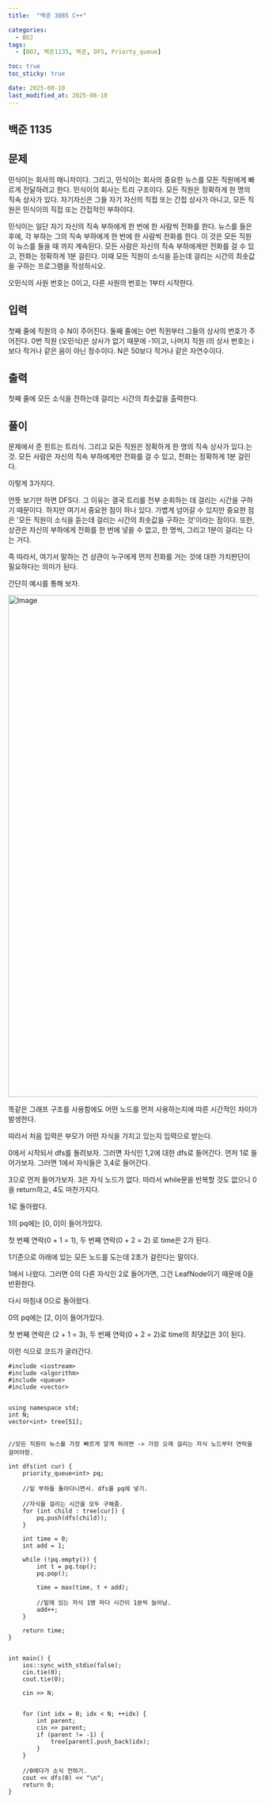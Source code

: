 ```yaml
---
title:  "백준 3085 C++" 

categories:
  - BOJ
tags:
  - [BOJ, 백준1135, 백준, DFS, Priorty_queue]

toc: true
toc_sticky: true

date: 2025-08-10
last_modified_at: 2025-08-10
---
```



## 백준 1135

## 문제 

민식이는 회사의 매니저이다. 그리고, 민식이는 회사의 중요한 뉴스를 모든 직원에게 빠르게 전달하려고 한다. 민식이의 회사는 트리 구조이다. 모든 직원은 정확하게 한 명의 직속 상사가 있다. 자기자신은 그들 자기 자신의 직접 또는 간접 상사가 아니고, 모든 직원은 민식이의 직접 또는 간접적인 부하이다.

민식이는 일단 자기 자신의 직속 부하에게 한 번에 한 사람씩 전화를 한다. 뉴스를 들은 후에, 각 부하는 그의 직속 부하에게 한 번에 한 사람씩 전화를 한다. 이 것은 모든 직원이 뉴스를 들을 때 까지 계속된다. 모든 사람은 자신의 직속 부하에게만 전화를 걸 수 있고, 전화는 정확하게 1분 걸린다. 이때 모든 직원이 소식을 듣는데 걸리는 시간의 최솟값을 구하는 프로그램을 작성하시오.

오민식의 사원 번호는 0이고, 다른 사원의 번호는 1부터 시작한다.

## 입력

첫째 줄에 직원의 수 N이 주어진다. 둘째 줄에는 0번 직원부터 그들의 상사의 번호가 주어진다. 0번 직원 (오민식)은 상사가 없기 때문에 -1이고, 나머지 직원 i의 상사 번호는 i보다 작거나 같은 음이 아닌 정수이다. N은 50보다 작거나 같은 자연수이다.

## 출력

첫째 줄에 모든 소식을 전하는데 걸리는 시간의 최솟값을 출력한다.


## 풀이

문제에서 준 힌트는 트리식. 그리고 모든 직원은 정확하게 한 명의 직속 상사가 있다.는 것. 모든 사람은 자신의 직속 부하에게만 전화를 걸 수 있고, 전화는 정확하게 1분 걸린다.

이렇게 3가지다. 

언뜻 보기만 하면 DFS다. 그 이유는 결국 트리를 전부 순회하는 데 걸리는 시간을 구하기 때문이다.
하지만 여기서 중요한 점이 하나 있다. 가볍게 넘어갈 수 있지만 중요한 점은 '모든 직원이 소식을 듣는데 걸리는 시간의 최솟값을 구하는 것'이라는 점이다. 또한, 상관은 자신의 부하에게 전화를 한 번에 넣을 수 없고, 한 명씩, 그리고 1분이 걸리는 다는 거다.

즉 따라서, 여기서 말하는 건 상관이 누구에게 먼저 전화를 거는 것에 대한 가치판단이 필요하다는 의미가 된다.

간단히 예시를 통해 보자. 

<img width="1674" height="1012" alt="Image" src="https://github.com/user-attachments/assets/53957573-a04d-4dad-baa4-fff6526c68d3" />

똑같은 그래프 구조를 사용함에도 어떤 노드를 먼저 사용하는지에 따른 시간적인 차이가 발생한다. 

따라서 처음 입력은 부모가 어떤 자식을 가지고 있는지 입력으로 받는다. 

0에서 시작되서 dfs를 돌려보자. 그러면 자식인 1,2에 대한 dfs로 들어간다.
먼저 1로 들어가보자.
그러면 1에서 자식들은 3,4로 들어간다.

3으로 먼저 들어가보자. 3은 자식 노드가 없다. 따라서 while문을 반복할 것도 없으니 0을 return하고, 4도 마찬가지다.

1로 돌아왔다. 

1의 pq에는 [0, 0]이 들어가있다.

첫 번째 연락(0 + 1 = 1), 두 번째 연락(0 + 2 = 2)
로 time은 2가 된다. 

1기준으로 아래에 있는 모든 노드를 도는데 2초가 걸린다는 말이다. 

1에서 나왔다. 그러면 0의 다른 자식인 2로 들어가면, 그건 LeafNode이기 때문에 0을 반환한다.

다시 마침내 0으로 돌아왔다. 

0의 pq에는 [2, 0]이 들어가있다. 

첫 번째 연락은 (2 + 1 = 3), 두 번째 연락(0 + 2 = 2)로
time의 최댓값은 3이 된다. 


이런 식으로 코드가 굴러간다. 

```
#include <iostream>
#include <algorithm>
#include <queue>
#include <vector>


using namespace std;
int N;
vector<int> tree[51];


//모든 직원이 뉴스를 가장 빠르게 알게 하려면 -> 가장 오래 걸리는 자식 노드부터 연락을 걸어야함. 

int dfs(int cur) {
	priority_queue<int> pq;

	//밑 부하들 돌아다니면서. dfs를 pq에 넣기. 

	//자식들 걸리는 시간을 모두 구해줌. 
	for (int child : tree[cur]) {
		pq.push(dfs(child));
	}

	int time = 0;
	int add = 1;

	while (!pq.empty()) {
		int t = pq.top();
		pq.pop();

		time = max(time, t + add);

		//밑에 있는 자식 1명 마다 시간이 1분씩 늘어남. 
		add++;
	}

	return time;
}


int main() {
	ios::sync_with_stdio(false);
	cin.tie(0);
	cout.tie(0);

	cin >> N;
	
	
	for (int idx = 0; idx < N; ++idx) {
		int parent;
		cin >> parent;
		if (parent != -1) {
			tree[parent].push_back(idx);
		}
	}

	//0에다가 소식 전하기. 
	cout << dfs(0) << "\n";
	return 0;
}
```
